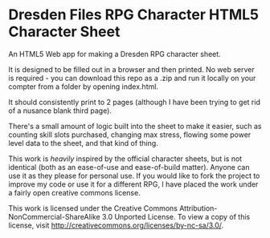 Dresden Files RPG Character HTML5 Character Sheet
================

An HTML5 Web app for making a Dresden RPG character sheet.

It is designed to be filled out in a browser and then printed.  No web server is required - you can download this repo as a .zip and run it locally on your compter from a folder by opening index.html.

It should consistently print to 2 pages (although I have been trying to get rid of a nusance blank third page).

There's a small amount of logic built into the sheet to make it easier, such as counting skill slots purchased, changing max stress, flowing some power level data to the sheet, and that kind of thing.

This work is _heavily_ inspired by the official character sheets, but is not identical (both as an ease-of-use and ease-of-build matter).  Anyone can use it as they please for personal use.  If you would like to fork the project to improve my code or use it for a different RPG, I have placed the work under a fairly open creative commons license.

This work is licensed under the Creative Commons Attribution-NonCommercial-ShareAlike 3.0 Unported License. To view a copy of this license, visit http://creativecommons.org/licenses/by-nc-sa/3.0/.